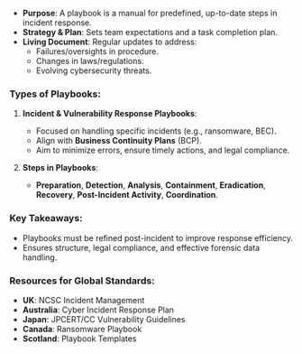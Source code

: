 
- **Purpose**: A playbook is a manual for predefined, up-to-date steps in incident response.
- **Strategy & Plan**: Sets team expectations and a task completion plan.
- **Living Document**: Regular updates to address:
   - Failures/oversights in procedure.
   - Changes in laws/regulations.
   - Evolving cybersecurity threats.

### Types of Playbooks:
1. **Incident & Vulnerability Response Playbooks**:
   - Focused on handling specific incidents (e.g., ransomware, BEC).
   - Align with **Business Continuity Plans** (BCP).
   - Aim to minimize errors, ensure timely actions, and legal compliance.

2. **Steps in Playbooks**:
   - **Preparation**, **Detection**, **Analysis**, **Containment**, **Eradication**, **Recovery**, **Post-Incident Activity**, **Coordination**.

### Key Takeaways:
- Playbooks must be refined post-incident to improve response efficiency.
- Ensures structure, legal compliance, and effective forensic data handling.

### Resources for Global Standards:
- **UK**: NCSC Incident Management
- **Australia**: Cyber Incident Response Plan
- **Japan**: JPCERT/CC Vulnerability Guidelines
- **Canada**: Ransomware Playbook
- **Scotland**: Playbook Templates